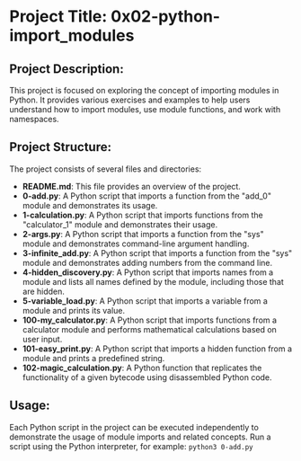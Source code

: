 # Project Title: 0x02-python-import_modules

## Project Description:
This project is focused on exploring the concept of importing modules in Python. It provides various exercises and examples to help users understand how to import modules, use module functions, and work with namespaces.

## Project Structure:
The project consists of several files and directories:

- **README.md**: This file provides an overview of the project.
- **0-add.py**: A Python script that imports a function from the "add_0" module and demonstrates its usage.
- **1-calculation.py**: A Python script that imports functions from the "calculator_1" module and demonstrates their usage.
- **2-args.py**: A Python script that imports a function from the "sys" module and demonstrates command-line argument handling.
- **3-infinite_add.py**: A Python script that imports a function from the "sys" module and demonstrates adding numbers from the command line.
- **4-hidden_discovery.py**: A Python script that imports names from a module and lists all names defined by the module, including those that are hidden.
- **5-variable_load.py**: A Python script that imports a variable from a module and prints its value.
- **100-my_calculator.py**: A Python script that imports functions from a calculator module and performs mathematical calculations based on user input.
- **101-easy_print.py**: A Python script that imports a hidden function from a module and prints a predefined string.
- **102-magic_calculation.py**: A Python function that replicates the functionality of a given bytecode using disassembled Python code.

## Usage:
Each Python script in the project can be executed independently to demonstrate the usage of module imports and related concepts. Run a script using the Python interpreter, for example: `python3 0-add.py`


